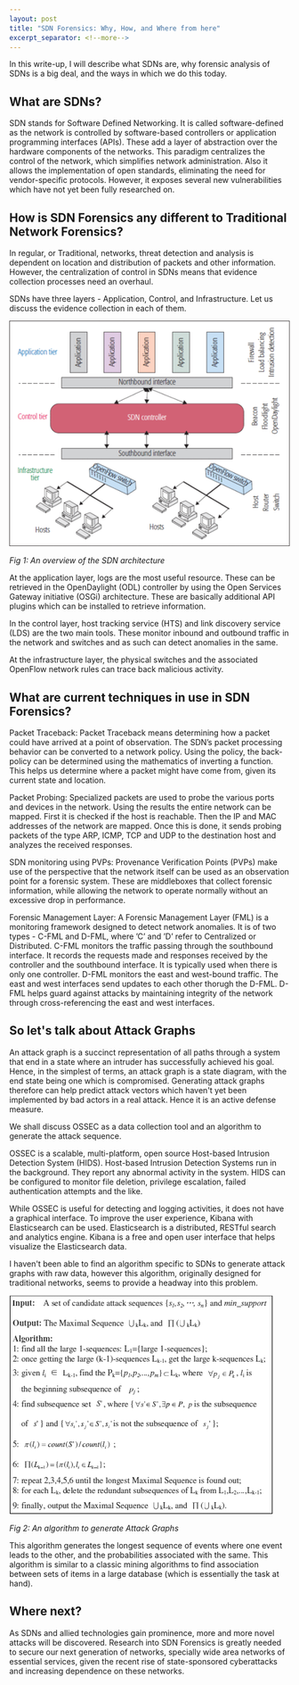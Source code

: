 ```yaml
---
layout: post
title: "SDN Forensics: Why, How, and Where from here"
excerpt_separator: <!--more-->
---
```


In this write-up, I will describe what SDNs are, why forensic analysis of SDNs is a big deal, and the ways in which we do this today.

<!--more-->

## What are SDNs?

SDN stands for Software Defined Networking. It is called software-defined as the network is controlled by software-based controllers or application programming interfaces (APIs). These add a layer of abstraction over the hardware components of the networks. This paradigm centralizes the control of the network, which simplifies network administration. Also it allows the implementation of open standards, eliminating the need for vendor-specific protocols. However, it exposes several new vulnerabilities which have not yet been fully researched on.

## How is SDN Forensics any different to Traditional Network Forensics?

In regular, or Traditional, networks, threat detection and analysis is dependent on location and distribution of packets and other information. However, the centralization of control in SDNs means that evidence collection processes need an overhaul.

SDNs have three layers - Application, Control, and Infrastructure. Let us discuss the evidence collection in each of them.

![img1](/images/7764293-fig-1-source-small.gif)
  
*Fig 1: An overview of the SDN architecture*

At the application layer, logs are the most useful resource. These can be retrieved in the OpenDaylight (ODL) controller by using the Open Services Gateway initiative (OSGi) architecture. These are basically additional API plugins which can be installed to retrieve information.

In the control layer, host tracking service (HTS) and link discovery service (LDS) are the two main tools. These monitor inbound and outbound traffic in the network and switches and as such can detect anomalies in the same.

At the infrastructure layer, the physical switches and the associated OpenFlow network rules can trace back malicious activity.

## What are current techniques in use in SDN Forensics?

Packet Traceback: Packet Traceback means determining how a packet could have arrived at a point of observation. The SDN’s packet processing behavior can be converted to a network policy. Using the policy, the back-policy can be determined using the mathematics of inverting a function. This helps us determine where a packet might have come from, given its current state and location.

Packet Probing: Specialized packets are used to probe the various ports and devices in the network. Using the results the entire network can be mapped.  First it is checked if the host is reachable. Then the IP and MAC addresses of the network are mapped. Once this is done, it sends probing packets of the type ARP, ICMP, TCP and UDP to the destination host and analyzes the received responses.

SDN monitoring using PVPs: Provenance Verification Points (PVPs) make use of the perspective that the network itself can be used as an observation point for a forensic system. These are middleboxes that collect forensic information, while allowing the network to operate normally without an excessive drop in performance.

Forensic Management Layer: A Forensic Management Layer (FML) is a monitoring framework designed to detect network anomalies. It is of two types - C-FML and D-FML, where ’C’ and ’D’ refer to Centralized or Distributed. C-FML monitors the traffic passing through the southbound interface. It records the requests made and responses received by the controller and the southbound interface. It is typically used when there is only one controller. D-FML monitors the east and west-bound traffic. The east and west interfaces send updates to each other thorugh the D-FML. D-FML helps guard against attacks by maintaining integrity of the network through cross-referencing the east and west interfaces.

## So let's talk about Attack Graphs

An attack graph is a succinct representation of all paths through a system that end in a state where an intruder has successfully achieved his goal. Hence, in the simplest of terms, an attack graph is a state diagram, with the end state being one which is compromised. Generating attack graphs therefore can help predict attack vectors which haven't yet been implemented by bad actors in a real attack. Hence it is an active defense measure.

We shall discuss OSSEC as a data collection tool and an algorithm to generate the attack sequence.

OSSEC is a scalable, multi-platform, open source Host-based Intrusion Detection System (HIDS). Host-based Intrusion Detection Systems run in the background. They report any abnormal activity in the system. HIDS can be configured to monitor file deletion, privilege escalation, failed authentication attempts and the like.

While OSSEC is useful for detecting and logging activities, it does not have a graphical interface. To improve the user experience, Kibana with Elasticsearch can be used. Elasticsearch is a distributed, RESTful search and analytics engine. Kibana is a free and open user interface that helps visualize the Elasticsearch data.

I haven't been able to find an algorithm specific to SDNs to generate attack graphs with raw data, however this algorithm, originally designed for traditional networks, seems to provide a headway into this problem.

![img2](/images/4406402-fig-3-source-small.gif)
  
*Fig 2: An algorithm to generate Attack Graphs*

This algorithm generates the longest sequence of events where one event leads to the other, and the probabilities associated with the same. This algorithm is similar to a classic mining algorithms to find association between sets of items in a large database (which is essentially the task at hand).

## Where next?

As SDNs and allied technologies gain prominence, more and more novel attacks will be discovered. Research into SDN Forensics is greatly needed to secure our next generation of networks, specially wide area networks of essential services, given the recent rise of state-sponsored cyberattacks and increasing dependence on these networks.
